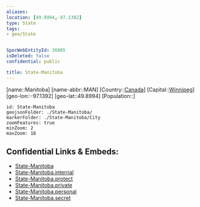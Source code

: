 ```yaml
---
aliases: 
location: [49.8994,-97.1392]
type: State
tags:
- geo/State


SpocWebEntityId: 36005
isDeleted: false
confidential: public

title: State-Manitoba
---
```

[name::Manitoba]
[name-abbr::MAN]
[Country::[Canada](geo/Continent/North-America/Canada.md)]
[Capital::[Winnipeg](geo/Continent/North-America/Canada/City/Winnipeg.md)]
[geo-lon::-97.1392]
[geo-lat::49.8994]
[Population::]



```leaflet
id: State-Manitoba
geojsonFolder: ./State-Manitoba/
markerFolder: ./State-Manitoba/City
zoomFeatures: true 
minZoom: 2 
maxZoom: 18
```


## Confidential Links & Embeds: 
- [State-Manitoba](../../../../../../_public/geo/Continent/North-America/Canada/State/State-Manitoba.md) 
- [State-Manitoba.internal](../../../../../../_internal/geo/Continent/North-America/Canada/State/State-Manitoba.internal.md) 
- [State-Manitoba.protect](../../../../../../_protect/geo/Continent/North-America/Canada/State/State-Manitoba.protect.md) 
- [State-Manitoba.private](../../../../../../_private/geo/Continent/North-America/Canada/State/State-Manitoba.private.md) 
- [State-Manitoba.personal](../../../../../../_personal/geo/Continent/North-America/Canada/State/State-Manitoba.personal.md) 
- [State-Manitoba.secret](../../../../../../_secret/geo/Continent/North-America/Canada/State/State-Manitoba.secret.md) 
